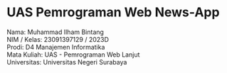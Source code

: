 # UAS Pemrograman Web News-App

Nama: Muhammad Ilham Bintang  
NIM / Kelas: 23091397129 / 2023D  
Prodi: D4 Manajemen Informatika  
Mata Kuliah: UAS - Pemrograman Web Lanjut  
Universitas: Universitas Negeri Surabaya
